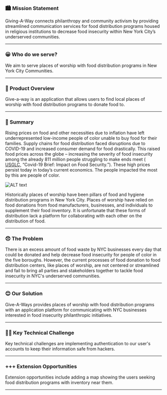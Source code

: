 
### 🏙️  Mission Statement 
Giving-A-Way connects philanthropy and community activism by providing streamlined communication services for food distribution programs housed in religious institutions to decrease food insecurity within New York City’s underserved communities.
___

### 😀 Who do we serve?
We aim to serve places of worship with food distribution programs in New York City Communities. 

____


### 📱 Product Overview
Give-a-way is an application that allows users to find local places of worship with food distribution programs to donate food to.  
___


### 📝 Summary
Rising prices on food and other necessities due to inflation have left underrepresented low-income people of color unable to buy food for their families. Supply chains for food distribution faced disruptions due to COVID-19 and increased consumer demand for food drastically. This raised food prices across the globe – increasing the severity of food insecurity among the already 811 million people struggling to make ends meet ( [USGLC,](https://www.usglc.org/coronavirus/global-hunger/#:~:text=Supply%20chain%20disruptions%20due%20to,to%20bed%20hungry%20every%20night) “Covid-19 Brief: Impact on Food Security.”). These high prices persist today in today’s current economics. The people impacted the most by this are people of color. 

![ALT text](https://www.newyorkcares.org/sites/default/files/images/u124353/NewProgramPage3_Website_Images_Subpage.png)

Historically places of worship have been pillars of food and hygiene distribution programs in New York City. Places of worship have relied on food donations from food manufacturers, businesses, and individuals to supplement their food inventory. It is unfortunate that these forms of distribution lack a platform for collaborating with each other on the distribution of food. 

___



### 😞 The Problem 
There is an excess amount of food waste by NYC businesses every day that could be donated and help decrease food insecurity for people of color in the five boroughs. However, the current processes of food donation to food distribution centers, like places of worship, are not centered or streamlined and fail to bring all parties and stakeholders together to tackle food insecurity in NYC's underserved communities. 
 
___



### 😊 Our Solution
Give-A-Ways provides places of worship with food distribution programs with an application platform for communicating with NYC businesses interested in food insecurity philanthropic initiatives. 
___



### 🧗‍♂️ Key Technical Challenge
Key technical challenges are implementing authentication to our user's accounts to keep their information safe from hackers. 
___



### +++ Extension Opportunities 
Extension opportunities include adding a map showing the users seeking food distribution programs with inventory near them. 
___

